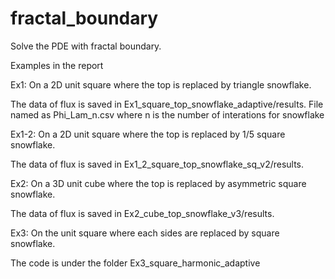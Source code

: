 # fractal_boundary
Solve the PDE with fractal boundary. 

Examples in the report

Ex1: On a 2D unit square where the top is replaced by triangle snowflake. 

The data of flux is saved in Ex1_square_top_snowflake_adaptive/results. 
File named as Phi_Lam_n.csv where n is the number of interations for snowflake

Ex1-2: On a 2D unit square where the top is replaced by 1/5 square snowflake. 

The data of flux is saved in Ex1_2_square_top_snowflake_sq_v2/results.

Ex2: On a 3D unit cube where the top is replaced by asymmetric square snowflake. 

The data of flux is saved in Ex2_cube_top_snowflake_v3/results.

Ex3: On the unit square where each sides are replaced by square snowflake.

The code is under the folder Ex3_square_harmonic_adaptive

